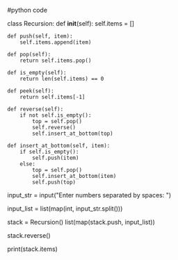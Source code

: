 #python code

class Recursion:
    def __init__(self):
        self.items = []

    def push(self, item):
        self.items.append(item)

    def pop(self):
        return self.items.pop()

    def is_empty(self):
        return len(self.items) == 0

    def peek(self):
        return self.items[-1]

    def reverse(self):
        if not self.is_empty():
            top = self.pop()
            self.reverse()
            self.insert_at_bottom(top)

    def insert_at_bottom(self, item):
        if self.is_empty():
            self.push(item)
        else:
            top = self.pop()
            self.insert_at_bottom(item)
            self.push(top)

input_str = input("Enter numbers separated by spaces: ")

input_list = list(map(int, input_str.split()))

stack = Recursion()
list(map(stack.push, input_list))

stack.reverse()

print(stack.items)
